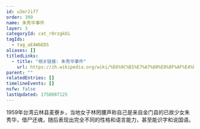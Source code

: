 ```yaml
---
id: u3mr2if7
order: 399
name: 朱秀华事件
layer: 3
categoryId: cat_r0rzgkOi
tagIds:
  - tag_aE4WbEDS
aliases: []
titledLinks:
  - title: "相关链接: 朱秀华事件"
    url: https://zh.wikipedia.org/wiki/%E6%9C%B1%E7%A7%80%E8%8F%AF%E4%BA%8B%E4%BB%B6
parent: ""
relatedEntries: []
timelineEvents: []
nsfw: false
lastUpdated: 1758087125
---
```


1959年台湾云林县麦寮乡，当地女子林罔腰声称自己是来自金门县的已故少女朱秀华，借尸还魂，随后表现出完全不同的性格和语言能力，甚至能识字和说国语。